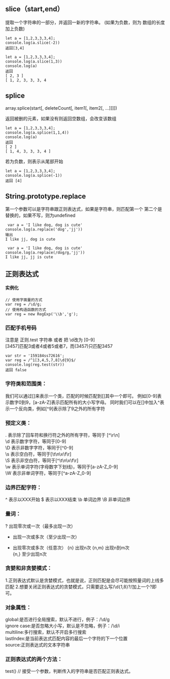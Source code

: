 ## slice（start,end）
提取一个字符串的一部分，并返回一新的字符串。
(如果为负数，则为 数组的长度加上负数)
```
let a = [1,2,3,3,3,4];
console.log(a.slice(-2))
返回[3,4]
```
```
let a = [1,2,3,3,3,4];
console.log(a.slice(1,3))
console.log(a)
返回
[ 2, 3 ]
[ 1, 2, 3, 3, 3, 4 
```
## splice
array.splice(start[, deleteCount[, item1[, item2[, ...]]]])

返回被删的元素，如果没有则返回空数组，会改变该数组
```
let a = [1,2,3,3,3,4];
console.log(a.splice(1,1,4))
console.log(a)
返回
[ 2 ]
[ 1, 4, 3, 3, 3, 4 ]
```
若为负数，则表示从尾部开始
```
let a = [1,2,3,3,3,4];
console.log(a.splice(-1))
返回 [4]
```
## String.prototype.replace
第一个参数可以是字符串跟正则表达式，如果是字符串，则匹配第一个
第二个是替换的，如果不写，则为undefined
```
 var a = 'I like dog, dog is cute'
console.log(a.replace('dog','jj'))
输出
I like jj, dog is cute

```
```
 var a = 'I like dog, dog is cute'
console.log(a.replace(/dog/g,'jj'))
I like jj, jj is cute

```

## 正则表达式
#### 实例化
```
// 使用字面量的方式
var reg = /\d/g;
// 使用构造函数的方式
var reg = new RegExp('\\b','g');

```
### 匹配手机号码
注意是 正则.test 字符串
或者
把 \d改为 [0-9]       
[3457]匹配3或者4或者5或者7，而(3457)只匹配3457
```
var str = '159184ss72616';
var reg = /^1[3,4,5,7,8]\d{9}$/
console.log(reg.test(str))
返回 false
```
### 字符类和范围类：
我们可以通过[]来表示一个类，匹配的时候匹配到[]其中一个即可。
例如[0-9]表示数字0到9，[a-zA-Z]表示匹配所有的大小写字母。
同时我们可以在[]中加入^表示一个反向类，例如[^9]表示除了9之外的所有字符

### 预定义类：
. 表示除了回车符和换行符之外的所有字符，等同于 [^\r\n]       
\d 表示数字字符，等同于[0-9]        
\D 表示非数字字符，等同于[^0-9]    
\s 表示空白符，等同于[\t\n\x\f\r]     
\S 表示非空白符，等同于[^\t\n\x\f\r]    
\w 表示单词字符(字母数字下划线)，等同于[a-zA-Z_0-9]     
\W 表示非单词字符，等同于[^a-zA-Z_0-9]
### 边界匹配字符：

^ 表示以XXX开始
$ 表示以XXX结束
\b 单词边界
\B 非单词边界
### 量词：

? 出现零次或一次（最多出现一次）    
+ 出现一次或多次（至少出现一次）     
* 出现零次或多次（任意次）
{n} 出现n次
{n,m} 出现n到m次    
{n,} 至少出现n次    


###  贪婪和非贪婪模式：
1.正则表达式默认是贪婪模式，也就是说，正则匹配是会尽可能按照量词的上线多匹配
2.想要关闭正则表达式的贪婪模式，只需要这么写/\d{1,8}?/加上一个?即可。

### 对象属性：
global:是否进行全局搜索，默认不进行，例子：/\d/g     
ignore case:是否忽略大小写，默认是不忽略，例子：/\d/i     
multiline:多行搜索，默认不开启多行搜索     
lastIndex:是当前表达式匹配内容的最后一个字符的下一个位置   
source:正则表达式的文本字符串
### 正则表达式的两个方法：
test() // 接受一个参数，判断传入的字符串是否匹配正则表达式。

